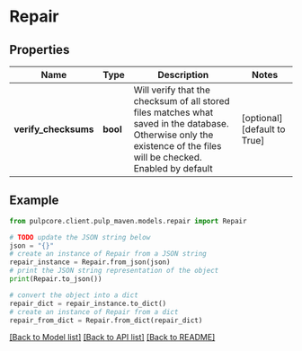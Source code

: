 # Repair


## Properties

Name | Type | Description | Notes
------------ | ------------- | ------------- | -------------
**verify_checksums** | **bool** | Will verify that the checksum of all stored files matches what saved in the database. Otherwise only the existence of the files will be checked. Enabled by default | [optional] [default to True]

## Example

```python
from pulpcore.client.pulp_maven.models.repair import Repair

# TODO update the JSON string below
json = "{}"
# create an instance of Repair from a JSON string
repair_instance = Repair.from_json(json)
# print the JSON string representation of the object
print(Repair.to_json())

# convert the object into a dict
repair_dict = repair_instance.to_dict()
# create an instance of Repair from a dict
repair_from_dict = Repair.from_dict(repair_dict)
```
[[Back to Model list]](../README.md#documentation-for-models) [[Back to API list]](../README.md#documentation-for-api-endpoints) [[Back to README]](../README.md)


